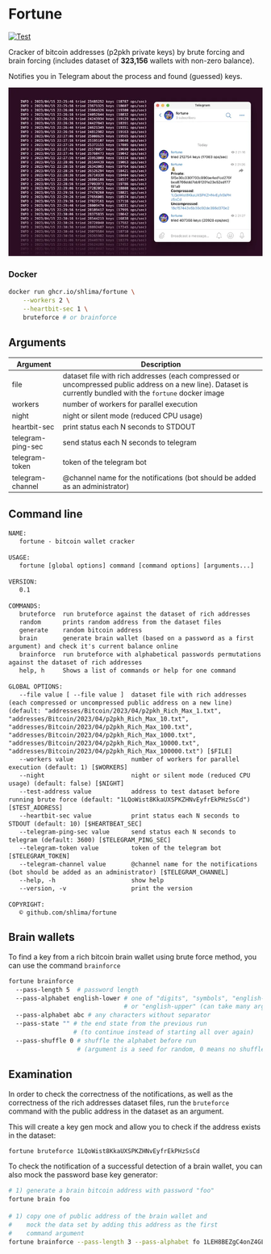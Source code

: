# Fortune

[![Test](https://github.com/shlima/fortune/actions/workflows/test.yml/badge.svg)](https://github.com/shlima/fortune/actions/workflows/test.yml)

Cracker of bitcoin addresses (p2pkh private keys) by brute forcing 
and brain forcing (includes dataset of **323,156** wallets with non-zero balance).

Notifies you in Telegram about the process and
found (guessed) keys.

![btc cracker telegram screenshot](/docs/screenshot.webp?raw=true)

### Docker
```bash
docker run ghcr.io/shlima/fortune \
    --workers 2 \
    --heartbit-sec 1 \
    bruteforce # or brainforce 
```

## Arguments
| Argument          | Description                                                                                                                                                                         |
|-------------------|-------------------------------------------------------------------------------------------------------------------------------------------------------------------------------------|
| file              | dataset file with rich addresses (each compressed or uncompressed public address on a new line). Dataset is currently bundled with the `fortune` docker image |
| workers           | number of workers for parallel execution                                                                                                                                            |
| night             | night or silent mode (reduced CPU usage)                                                                                                                                            |
| heartbit-sec      | print status each N seconds to STDOUT                                                                                                                                               |
| telegram-ping-sec | send status each N seconds to telegram                                                                                                                                              |
| telegram-token    | token of the telegram bot                                                                                                                                                           |
| telegram-channel  | @channel name for the notifications (bot should be added as an administrator)                                                                                                       |

## Command line
```
NAME:
   fortune - bitcoin wallet cracker

USAGE:
   fortune [global options] command [command options] [arguments...]

VERSION:
   0.1

COMMANDS:
   bruteforce  run bruteforce against the dataset of rich addresses
   random      prints random address from the dataset files
   generate    random bitcoin address
   brain       generate brain wallet (based on a password as a first argument) and check it's current balance online
   brainforce  run bruteforce with alphabetical passwords permutations against the dataset of rich addresses
   help, h     Shows a list of commands or help for one command

GLOBAL OPTIONS:
   --file value [ --file value ]  dataset file with rich addresses (each compressed or uncompressed public address on a new line) (default: "addresses/Bitcoin/2023/04/p2pkh_Rich_Max_1.txt", "addresses/Bitcoin/2023/04/p2pkh_Rich_Max_10.txt", "addresses/Bitcoin/2023/04/p2pkh_Rich_Max_100.txt", "addresses/Bitcoin/2023/04/p2pkh_Rich_Max_1000.txt", "addresses/Bitcoin/2023/04/p2pkh_Rich_Max_10000.txt", "addresses/Bitcoin/2023/04/p2pkh_Rich_Max_100000.txt") [$FILE]
   --workers value                number of workers for parallel execution (default: 1) [$WORKERS]
   --night                        night or silent mode (reduced CPU usage) (default: false) [$NIGHT]
   --test-address value           address to test dataset before running brute force (default: "1LQoWist8KkaUXSPKZHNvEyfrEkPHzSsCd") [$TEST_ADDRESS]
   --heartbit-sec value           print status each N seconds to STDOUT (default: 10) [$HEARTBEAT_SEC]
   --telegram-ping-sec value      send status each N seconds to telegram (default: 3600) [$TELEGRAM_PING_SEC]
   --telegram-token value         token of the telegram bot [$TELEGRAM_TOKEN]
   --telegram-channel value       @channel name for the notifications (bot should be added as an administrator) [$TELEGRAM_CHANNEL]
   --help, -h                     show help
   --version, -v                  print the version

COPYRIGHT:
   © github.com/shlima/fortune
```

## Brain wallets

To find a key from a rich bitcoin brain wallet using brute force method, 
you can use the command `brainforce`

```bash
fortune brainforce 
  --pass-length 5  # password length 
  --pass-alphabet english-lower # one of "digits", "symbols", "english-lower", 
                                # or "english-upper" (can take many arguments)
  --pass-alphabet abc # any characters without separator
  --pass-state "" # the end state from the previous run 
                  # (to continue instead of starting all over again)                
  --pass-shuffle 0 # shuffle the alphabet before run 
                   # (argument is a seed for random, 0 means no shuffle)
```

## Examination

In order to check the correctness of the notifications,
as well as the correctness of the rich addresses dataset files,
run the `bruteforce` command with the public address in the 
dataset as an argument.

This will create a key gen mock and allow you to check if 
the address exists in the dataset:

```bash
fortune bruteforce 1LQoWist8KkaUXSPKZHNvEyfrEkPHzSsCd
```

To check the notification of a successful detection of a 
brain wallet, you can also mock the password base key 
generator:

```bash
# 1) generate a brain bitcoin address with password "foo"
fortune brain foo

# 1) copy one of public address of the brain wallet and 
#    mock the data set by adding this address as the first 
#    command argument
fortune brainforce --pass-length 3 --pass-alphabet fo 1LEH8BEZgC4onZ4GLm8UpZ3vXGAr6LYKST
```

